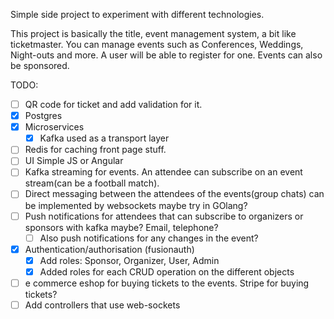 Simple side project to experiment with different technologies.

This project is basically the title, event management system, a bit like ticketmaster.
You can manage events such as Conferences, Weddings, Night-outs and more. A user will be able to register for one. Events can also be sponsored.

TODO:
- [ ] QR code for ticket and add validation for it.
- [x] Postgres
- [x] Microservices
  - [x] Kafka used as a transport layer
- [ ] Redis for caching front page stuff.
- [ ] UI Simple JS or Angular
- [ ] Kafka streaming for events. An attendee can subscribe on an event stream(can be a football match).
- [ ] Direct messaging between the attendees of the events(group chats) can be implemented by websockets maybe try in GOlang?
- [ ] Push notifications for attendees that can subscribe to organizers or sponsors with kafka maybe? Email, telephone?
  - [ ] Also push notifications for any changes in the event?
- [x] Authentication/authorisation (fusionauth)
  - [x] Add roles: Sponsor, Organizer, User, Admin
  - [x] Added roles for each CRUD operation on the different objects
- [ ] e commerce eshop for buying tickets to the events. Stripe for buying tickets?
- [ ] Add controllers that use web-sockets
